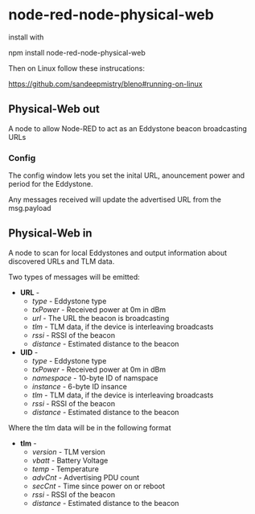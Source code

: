 # node-red-node-physical-web

install with

npm install node-red-node-physical-web

Then on Linux follow these instrucations:

https://github.com/sandeepmistry/bleno#running-on-linux


## Physical-Web out

A node to allow Node-RED to act as an Eddystone beacon broadcasting URLs

### Config

The config window lets you set the inital URL, anouncement power and period for the Eddystone.

Any messages received will update the advertised URL from the msg.payload

## Physical-Web in

A node to scan for local Eddystones and output information about discovered URLs and TLM data.

Two types of messages will be emitted:

- **URL** -
    - *type* - Eddystone type
    - *txPower* - Received power at 0m in dBm
    - *url* - The URL the beacon is broadcasting
    - *tlm* - TLM data, if the device is interleaving broadcasts
    - *rssi* - RSSI of the beacon
    - *distance* - Estimated distance to the beacon
- **UID** -
    - *type* - Eddystone type
    - *txPower* - Received power at 0m in dBm
    - *namespace* - 10-byte ID of namspace
    - *instance* - 6-byte ID insance
    - *tlm* - TLM data, if the device is interleaving broadcasts
    - *rssi* - RSSI of the beacon
    - *distance* - Estimated distance to the beacon

Where the tlm data will be in the following format

- **tlm** -
    - *version* - TLM version
    - *vbatt* - Battery Voltage
    - *temp* - Temperature
    - *advCnt* - Advertising PDU count
    - *secCnt* - Time since power on or reboot
    - *rssi* - RSSI of the beacon
    - *distance* - Estimated distance to the beacon
